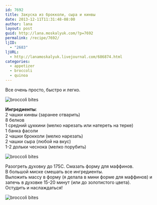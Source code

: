 ```yaml
---
id: 7692
title: Закуска из брокколи, сыра и кинвы
date: 2013-12-11T11:31:48-08:00
author: lana
layout: post
guid: http://lana.moskalyuk.com/?p=7692
permalink: /recipe/7692/
ljID:
  - "2683"
ljURL:
  - http://lanamoskalyuk.livejournal.com/686874.html
categories:
  - appetizer
  - broccoli
  - quinoa
---
```

Все очень просто, быстро и легко. 

![broccoli bites](http://farm6.staticflickr.com/5537/11311573413_0ed7658e22_b.jpg) 

**Ингредиенты**:  
2 чашки кинвы (заранее отварить)  
8 белков  
1 средний цуккини (мелко нарезать или натереть на терке)  
1 банка фасоли  
2 чашки брокколи (мелко нарезать)  
2 чашки сыра (любой на вкус)  
1-2 дольки чеснока (мелко порубить)

![broccoli bites](http://farm3.staticflickr.com/2808/11311494544_cea1ccbee7_b.jpg) 

Разогреть духовку до 175С. Смазать форму для маффинов.  
В большой миске смешать все ингредиенты.  
Выложить массу в форму (я делала в мини форме для маффинов) и запечь в духовке 15-20 минут (или до золотистого цвета).  
Остудить и наслаждаться!

![broccoli bites](http://farm3.staticflickr.com/2848/11311429115_7c89dc1829_b.jpg)